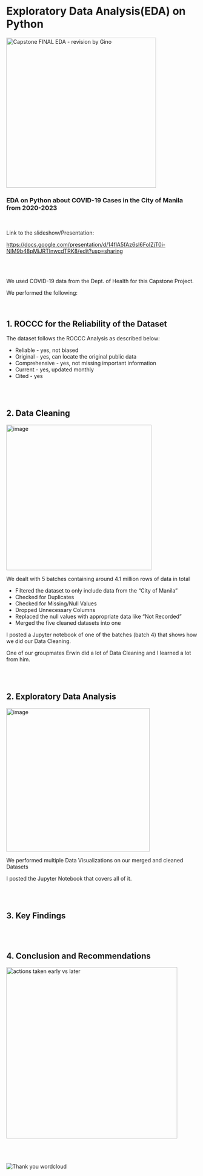 # Exploratory Data Analysis(EDA) on Python

<img width="395" alt="Capstone FINAL EDA - revision by Gino" src="https://github.com/Gino-Freud-Hobayan/Exploratory_Data_Analysis_COVID19_on_Python/assets/117270964/a58e504f-0097-463a-9664-86448e47f63d">





<br>

### EDA on Python about COVID-19 Cases in the City of Manila from 2020-2023

<br>

Link to the slideshow/Presentation:

https://docs.google.com/presentation/d/14flA5fAz6sI6FoIZjT0i-NIM9b48pMiJRTlnwcdTRK8/edit?usp=sharing  

<br><br>

We used COVID-19 data from the Dept. of Health for this Capstone Project.

We performed the following:

<br>


## **1. ROCCC for the Reliability of the Dataset**

The dataset follows the ROCCC Analysis as described below:
- Reliable - yes, not biased
- Original - yes, can locate the original public data
- Comprehensive - yes, not missing important information
- Current - yes, updated monthly
- Cited - yes

<br><br>



## **2. Data Cleaning**

<img width="383" alt="image" src="https://github.com/Gino-Freud-Hobayan/Exploratory_Data_Analysis_COVID19_on_Python/assets/117270964/f4a43810-577d-4852-bf21-4af65f088ba7">


We dealt with 5 batches containing around 4.1 million rows of data in total

- Filtered the dataset to only include data from the “City of Manila”
- Checked for Duplicates
- Checked for Missing/Null Values
- Dropped Unnecessary Columns
- Replaced the null values with appropriate data like “Not Recorded”
- Merged the five cleaned datasets into one 

I posted a Jupyter notebook of one of the batches (batch 4) that shows how we did our Data Cleaning.

One of our groupmates Erwin did a lot of Data Cleaning and I learned a lot from him.

<br>
<br>


## **2. Exploratory Data Analysis**

<img width="378" alt="image" src="https://github.com/Gino-Freud-Hobayan/Exploratory_Data_Analysis_COVID19_on_Python/assets/117270964/e258b314-f387-41d5-9079-c35b0508c939">


We performed multiple Data Visualizations on our merged and cleaned Datasets

I posted the Jupyter Notebook that covers all of it.

<br>
<br>

## **3. Key Findings**




<br>
<br>

## **4. Conclusion and Recommendations**


<img width="451" alt="actions taken early vs later" src="https://github.com/Gino-Freud-Hobayan/Exploratory_Data_Analysis_COVID19_on_Python/assets/117270964/5b9d9068-7931-42b1-ac2d-d846ffd7b4ec">



<br>
<br>
<br>
<br>

![Thank you wordcloud](https://github.com/Gino-Freud-Hobayan/Exploratory_Data_Analysis_on_Python/assets/117270964/9fced8a6-ec0e-4164-bc2a-1a408e0c3907)
